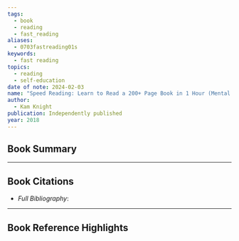 ```yaml
---
tags:
  - book
  - reading
  - fast_reading
aliases:
  - 0703fastreading01s
keywords:
  - fast reading
topics:
  - reading
  - self-education
date of note: 2024-02-03
name: "Speed Reading: Learn to Read a 200+ Page Book in 1 Hour (Mental Performance)"
author:
  - Kam Knight
publication: Independently published
year: 2018
---
```


## Book Summary





----------
## Book Citations

- *Full Bibliography*:



-----------
##  Book Reference Highlights
